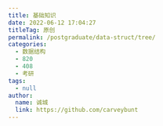 ```yaml
---
title: 基础知识
date: 2022-06-12 17:04:27
titleTag: 原创
permalink: /postgraduate/data-struct/tree/
categories: 
  - 数据结构
  - 820
  - 408
  - 考研
tags: 
  - null
author: 
  name: 诚城
  link: https://github.com/carveybunt
---
```

